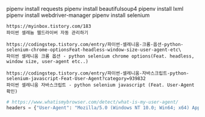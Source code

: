 pipenv install requests
pipenv install beautifulsoup4
pipenv install lxml
pipenv install webdriver-manager
pipenv install selenium

```
https://myinbox.tistory.com/183
파이썬 셀레늄 웹드라이버 자동 관리하기

https://codingstep.tistory.com/entry/파이썬-셀레니움-크롬-옵션-python-selenium-chrome-optionsFeat-headless-window-size-user-agent-etc\
파이썬 셀레니움 크롬 옵션 - python selenium chrome options(Feat. headless, window size, user-agent etc..)

https://codingstep.tistory.com/entry/파이썬-셀레니움-자바스크립트-python-selenium-javascript-Feat-User-Agent?category=939832
파이썬 셀레니움 자바스크립트 - python selenium javascript (Feat. User-Agent 확인)
```

```python
# https://www.whatismybrowser.com/detect/what-is-my-user-agent/
headers = {"User-Agent": "Mozilla/5.0 (Windows NT 10.0; Win64; x64) AppleWebKit/537.36 (KHTML, like Gecko) Chrome/100.0.4896.127 Safari/537.36"}
```
